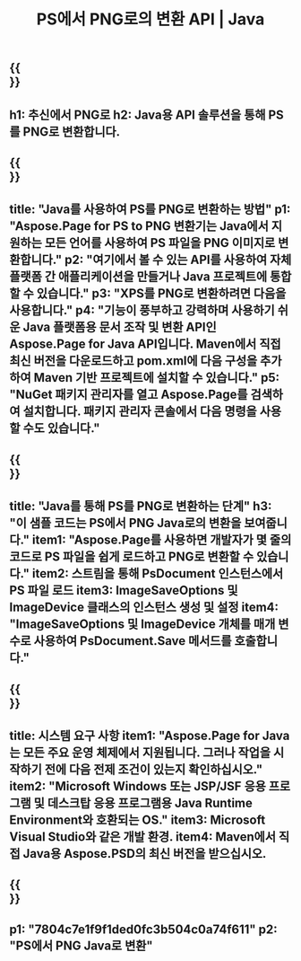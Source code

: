 ﻿---
translation: true
template: /_templates/_conversion-child-java.md
title: PS에서 PNG로의 변환 API | Java
url: /java/conversion/ps-to-png/
description: PS 형식을 PNG 파일로 변환하는 샘플 Java 변환 코드. 이 예제 코드를 사용하여 웹 또는 데스크탑 Java 기반 응용 프로그램 내에서 PS를 PNG로 변환합니다.
informat: PS
outformat: PNG
otherformats: XPS EPS
---

{{<section banner>}}
---
h1: 추신에서 PNG로
h2: Java용 API 솔루션을 통해 PS를 PNG로 변환합니다.
---

{{<section overview>}}
---
title: "Java를 사용하여 PS를 PNG로 변환하는 방법"
p1: "Aspose.Page for PS to PNG 변환기는 Java에서 지원하는 모든 언어를 사용하여 PS 파일을 PNG 이미지로 변환합니다."
p2: "여기에서 볼 수 있는 API를 사용하여 자체 플랫폼 간 애플리케이션을 만들거나 Java 프로젝트에 통합할 수 있습니다."
p3: "XPS를 PNG로 변환하려면 다음을 사용합니다."
p4: "기능이 풍부하고 강력하며 사용하기 쉬운 Java 플랫폼용 문서 조작 및 변환 API인 Aspose.Page for Java API입니다. Maven에서 직접 최신 버전을 다운로드하고 pom.xml에 다음 구성을 추가하여 Maven 기반 프로젝트에 설치할 수 있습니다."
p5: "NuGet 패키지 관리자를 열고 Aspose.Page를 검색하여 설치합니다. 패키지 관리자 콘솔에서 다음 명령을 사용할 수도 있습니다."
---

{{<section feature1>}}
---
title: "Java를 통해 PS를 PNG로 변환하는 단계"
h3: "이 샘플 코드는 PS에서 PNG Java로의 변환을 보여줍니다."
item1: "Aspose.Page를 사용하면 개발자가 몇 줄의 코드로 PS 파일을 쉽게 로드하고 PNG로 변환할 수 있습니다."
item2: 스트림을 통해 PsDocument 인스턴스에서 PS 파일 로드
item3: ImageSaveOptions 및 ImageDevice 클래스의 인스턴스 생성 및 설정
item4: "ImageSaveOptions 및 ImageDevice 개체를 매개 변수로 사용하여 PsDocument.Save 메서드를 호출합니다."
---

{{<section feature2>}}
---
title: 시스템 요구 사항
item1: "Aspose.Page for Java는 모든 주요 운영 체제에서 지원됩니다. 그러나 작업을 시작하기 전에 다음 전제 조건이 있는지 확인하십시오."
item2: "Microsoft Windows 또는 JSP/JSF 응용 프로그램 및 데스크탑 응용 프로그램용 Java Runtime Environment와 호환되는 OS."
item3: Microsoft Visual Studio와 같은 개발 환경.
item4: Maven에서 직접 Java용 Aspose.PSD의 최신 버전을 받으십시오.
---

{{<section gist>}}
---
p1: "7804c7e1f9f1ded0fc3b504c0a74f611"
p2: "PS에서 PNG Java로 변환"
---
